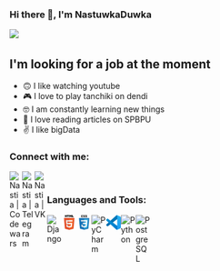 ### Hi there 👋, I'm NastuwkaDuwka

![](https://www.codewars.com/users/Yankeegohome/badges/small)

## I'm looking for a job at the moment
- 🙃 I like watching youtube
- 🎮 I love to play tanchiki on dendi
- 🤓 I am constantly learning new things
- 📘 I love reading articles on SPBPU
- ✌ I like bigData

### Connect with me:

[<img align="left" alt="Nastia | Codewars" width="22px" src="https://cdn4.iconfinder.com/data/icons/logos-brands-5/24/codewars-512.png" />][Codewars]
[<img align="left" alt="Nastia | Telegram" width="22px" src="https://cdn0.iconfinder.com/data/icons/font-awesome-brands-vol-2/512/telegram-512.png" />][Telegram]
[<img align="left" alt="Nastia | VK" width="22px" src="https://cdn.jsdelivr.net/npm/simple-icons@v3/icons/vk.svg" />][vk]

<br />

### Languages and Tools:

<img align="left" alt="Django" width="26px" src="https://office-guru.ru/wp-content/uploads/2021/11/python_django.png" />
<img align="left" alt="HTML5" width="26px" src="https://raw.githubusercontent.com/github/explore/80688e429a7d4ef2fca1e82350fe8e3517d3494d/topics/html/html.png" />
<img align="left" alt="CSS3" width="26px" src="https://raw.githubusercontent.com/github/explore/80688e429a7d4ef2fca1e82350fe8e3517d3494d/topics/css/css.png" />
<img align="left" alt="PyCharm" width="26px" src="https://upload.wikimedia.org/wikipedia/commons/thumb/1/1d/PyCharm_Icon.svg/1200px-PyCharm_Icon.svg.png" />
<img align="left" alt="Visual Studio Code" width="26px" src="https://raw.githubusercontent.com/github/explore/80688e429a7d4ef2fca1e82350fe8e3517d3494d/topics/visual-studio-code/visual-studio-code.png" />
<img align="left" alt="Python" width="26px" src="https://cdn4.iconfinder.com/data/icons/logos-and-brands/512/267_Python_logo-512.png" />
<img align="left" alt="PostgreSQL" width="26px" src="https://img.tehnomaks.ru/img/prod/full/1533641906_3.png" />


<br />
<br />


[Codewars]: [https://www.codewars.com/users/Yankeegohome/](https://www.instagram.com/dorofeeva.nastasiia?igsh=c2dqMHN6MXdpbDdk)
[Telegram]: https://t.me/dorofeeva18
[vk]: https://vk.com/anastasiadorofeeva18
